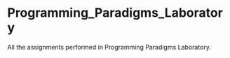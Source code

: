 # Programming_Paradigms_Laboratory
All the assignments performed in Programming Paradigms Laboratory.

